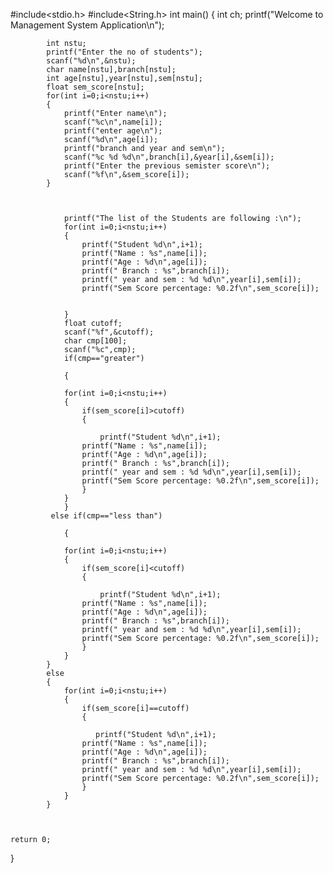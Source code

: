 #include<stdio.h>
#include<String.h>
int main() 
{
    int ch;
    printf("Welcome to Management System Application\n");

 
        
            int nstu;
            printf("Enter the no of students");
            scanf("%d\n",&nstu);
            char name[nstu],branch[nstu];
            int age[nstu],year[nstu],sem[nstu];
            float sem_score[nstu];
            for(int i=0;i<nstu;i++)
            {
                printf("Enter name\n");
                scanf("%c\n",name[i]);
                printf("enter age\n");
                scanf("%d\n",age[i]);
                printf("branch and year and sem\n");
                scanf("%c %d %d\n",branch[i],&year[i],&sem[i]);
                printf("Enter the previous semister score\n");
                scanf("%f\n",&sem_score[i]);
            }
                
       
            
                printf("The list of the Students are following :\n");
                for(int i=0;i<nstu;i++)
                {
                    printf("Student %d\n",i+1);
                    printf("Name : %s",name[i]);
                    printf("Age : %d\n",age[i]);
                    printf(" Branch : %s",branch[i]);
                    printf(" year and sem : %d %d\n",year[i],sem[i]);
                    printf("Sem Score percentage: %0.2f\n",sem_score[i]);
                    
                    
                }
                float cutoff;
                scanf("%f",&cutoff);
                char cmp[100];
                scanf("%c",cmp);
                if(cmp=="greater")
                
                {
                
                for(int i=0;i<nstu;i++)
                {
                    if(sem_score[i]>cutoff)
                    {
                        
                        printf("Student %d\n",i+1);
                    printf("Name : %s",name[i]);
                    printf("Age : %d\n",age[i]);
                    printf(" Branch : %s",branch[i]);
                    printf(" year and sem : %d %d\n",year[i],sem[i]);
                    printf("Sem Score percentage: %0.2f\n",sem_score[i]);
                    }
                }
                }
             else if(cmp=="less than")
                
                {
                
                for(int i=0;i<nstu;i++)
                {
                    if(sem_score[i]<cutoff)
                    {
                        
                        printf("Student %d\n",i+1);
                    printf("Name : %s",name[i]);
                    printf("Age : %d\n",age[i]);
                    printf(" Branch : %s",branch[i]);
                    printf(" year and sem : %d %d\n",year[i],sem[i]);
                    printf("Sem Score percentage: %0.2f\n",sem_score[i]);
                    }
                }
            }
            else
            {
                for(int i=0;i<nstu;i++)
                {
                    if(sem_score[i]==cutoff)
                    {
                        
                       printf("Student %d\n",i+1);
                    printf("Name : %s",name[i]);
                    printf("Age : %d\n",age[i]);
                    printf(" Branch : %s",branch[i]);
                    printf(" year and sem : %d %d\n",year[i],sem[i]);
                    printf("Sem Score percentage: %0.2f\n",sem_score[i]);
                    }
                }
            }
            
        
    
    return 0;
    

}
